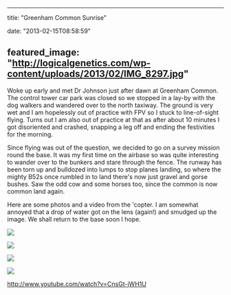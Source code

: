 
---
title: "Greenham Common Sunrise"

date: "2013-02-15T08:58:59"

featured_image: "http://logicalgenetics.com/wp-content/uploads/2013/02/IMG_8297.jpg"
---


Woke up early and met Dr Johnson just after dawn at Greenham Common.  The control tower car park was closed so we stopped in a lay-by with the dog walkers and wandered over to the north taxiway.  The ground is very wet and I am hopelessly out of practice with FPV so I stuck to line-of-sight flying.  Turns out I am also out of practice at that as after about 10 minutes I got disoriented and crashed, snapping a leg off and ending the festivities for the morning.

Since flying was out of the question, we decided to go on a survey mission round the base.  It was my first time on the airbase so was quite interesting to wander over to the bunkers and stare through the fence.  The runway has been torn up and bulldozed into lumps to stop planes landing, so where the mighty B52s once rumbled in to land there's now just gravel and gorse bushes.  Saw the odd cow and some horses too, since the common is now common land again.

Here are some photos and a video from the 'copter.  I am somewhat annoyed that a drop of water got on the lens (again!) and smudged up the image.  We shall return to the base soon I hope.

<a href="/images/greenham-common-sunrise/IMG_8297.jpg"><img src="/images/greenham-common-sunrise/IMG_8297.jpg"/></a>

<a href="/images/greenham-common-sunrise/IMG_8294.jpg"><img src="/images/greenham-common-sunrise/IMG_8294.jpg"/></a>

<a href="/images/greenham-common-sunrise/IMG_8290.jpg"><img src="/images/greenham-common-sunrise/IMG_8290.jpg"/></a>

<a href="/images/greenham-common-sunrise/Snapshot-2-15-02-2013-08-31.jpg"><img src="/images/greenham-common-sunrise/Snapshot-2-15-02-2013-08-31.jpg"/></a>

http://www.youtube.com/watch?v=CnsGt-jWH1U